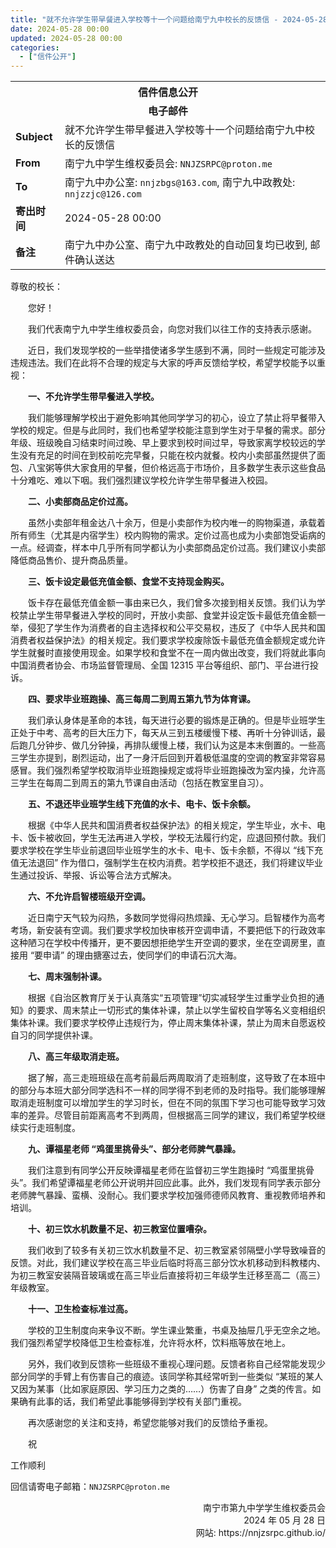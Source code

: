 ```yaml
---
title: "就不允许学生带早餐进入学校等十一个问题给南宁九中校长的反馈信 - 2024-05-28"
date: 2024-05-28 00:00
updated: 2024-05-28 00:00
categories:
  - ["信件公开"]
---
```


<table>
	<tr>
    <th colspan="2" style="text-align: center;">信件信息公开</th>
  </tr>
	<tr>
    <td colspan="2" style="text-align: center; font-weight: bolder;">电子邮件</td>
  </tr>
	<tr>
    <td style="font-weight: bolder;">Subject</td><td>就不允许学生带早餐进入学校等十一个问题给南宁九中校长的反馈信</td>
  </tr>
	<tr>
    <td style="font-weight: bolder;">From</td>
    <td>南宁九中学生维权委员会: <code>NNJZSRPC@proton.me</code></td>
  </tr>
	<tr>
    <td style="font-weight: bolder;">To</td>
    <td>南宁九中办公室: <code>nnjzbgs@163.com</code>, 南宁九中政教处: <code>nnjzzjc@126.com</code></td>
  </tr>
	<tr>
    <td style="font-weight: bolder;">寄出时间</td>
    <td>2024-05-28 00:00</td>
  </tr>
	<tr>
    <td style="font-weight: bolder;">备注</td>
    <td>南宁九中办公室、南宁九中政教处的自动回复均已收到, 邮件确认送达</td>
  </tr>
</table>

<!-- more -->

尊敬的校长：

&emsp;&emsp;您好！

&emsp;&emsp;我们代表南宁九中学生维权委员会，向您对我们以往工作的支持表示感谢。

&emsp;&emsp;近日，我们发现学校的一些举措使诸多学生感到不满，同时一些规定可能涉及违规违法。我们在此将不合理的规定与大家的呼声反馈给学校，希望学校能予以重视：

&emsp;&emsp;**一、不允许学生带早餐进入学校。**

&emsp;&emsp;我们能够理解学校出于避免影响其他同学学习的初心，设立了禁止将早餐带入学校的规定。但是与此同时，我们也希望学校能注意到学生对于早餐的需求。部分年级、班级晚自习结束时间过晚、早上要求到校时间过早，导致家离学校较远的学生没有充足的时间在到校前吃完早餐，只能在校内就餐。校内小卖部虽然提供了面包、八宝粥等供大家食用的早餐，但价格远高于市场价，且多数学生表示这些食品十分难吃、难以下咽。我们强烈建议学校允许学生带早餐进入校园。

&emsp;&emsp;**二、小卖部商品定价过高。**

&emsp;&emsp;虽然小卖部年租金达八十余万，但是小卖部作为校内唯一的购物渠道，承载着所有师生（尤其是内宿学生）校内购物的需求。定价过高也成为小卖部饱受诟病的一点。经调查，样本中几乎所有同学都认为小卖部商品定价过高。我们建议小卖部降低商品售价、提升商品质量。

&emsp;&emsp;**三、饭卡设定最低充值金额、食堂不支持现金购买。**

&emsp;&emsp;饭卡存在最低充值金额一事由来已久，我们曾多次接到相关反馈。我们认为学校禁止学生带早餐进入学校的同时，开放小卖部、食堂并设定饭卡最低充值金额一举，侵犯了学生作为消费者的自主选择权和公平交易权，违反了《中华人民共和国消费者权益保护法》的相关规定。我们要求学校废除饭卡最低充值金额规定或允许学生就餐时直接使用现金。如果学校和食堂不在一周内做出改变，我们将就此事向中国消费者协会、市场监督管理局、全国 12315 平台等组织、部门、平台进行投诉。

&emsp;&emsp;**四、要求毕业班跑操、高三每周二到周五第九节为体育课。**

&emsp;&emsp;我们承认身体是革命的本钱，每天进行必要的锻炼是正确的。但是毕业班学生正处于中考、高考的巨大压力下，每天从三到五楼缓慢下楼、再听十分钟训话，最后跑几分钟步、做几分钟操，再排队缓慢上楼，我们认为这是本末倒置的。一些高三学生亦提到，剧烈运动，出了一身汗后回到开着极低温度的空调的教室非常容易感冒。我们强烈希望学校取消毕业班跑操规定或将毕业班跑操改为室内操，允许高三学生在每周二到周五的第九节课自由活动（包括在教室里自习）。

&emsp;&emsp;**五、不退还毕业班学生线下充值的水卡、电卡、饭卡余额。**

&emsp;&emsp;根据《中华人民共和国消费者权益保护法》的相关规定，学生毕业，水卡、电卡、饭卡被收回，学生无法再进入学校，学校无法履行约定，应退回预付款。我们要求学校在学生毕业前退回毕业班学生的水卡、电卡、饭卡余额，不得以 “线下充值无法退回” 作为借口，强制学生在校内消费。若学校拒不退还，我们将建议毕业生通过投诉、举报、诉讼等合法方式解决。

&emsp;&emsp;**六、不允许启智楼班级开空调。**

&emsp;&emsp;近日南宁天气较为闷热，多数同学觉得闷热烦躁、无心学习。启智楼作为高考考场，新安装有空调。我们要求学校加快审核开空调申请，不要把低下的行政效率这种陋习在学校中传播开，更不要因想拒绝学生开空调的要求，坐在空调房里，直接用 “要申请” 的理由搪塞过去，使同学们的申请石沉大海。

&emsp;&emsp;**七、周末强制补课。**

&emsp;&emsp;根据《自治区教育厅关于认真落实“五项管理”切实减轻学生过重学业负担的通知》的要求、周末禁止一切形式的集体补课，禁止以学生留校自学等名义变相组织集体补课。我们要求学校停止违规行为，停止周末集体补课，禁止为周末自愿返校自习的同学提供补课。

&emsp;&emsp;**八、高三年级取消走班。**

&emsp;&emsp;据了解，高三走班班级在高考前最后两周取消了走班制度，这导致了在本班中的部分与本班大部分同学选科不一样的同学得不到老师的及时指导。我们能够理解取消走班制度可以增加学生的学习时长，但在不同的氛围下学习也可能导致学习效率的差异。尽管目前距离高考不到两周，但根据高三同学的建议，我们希望学校继续实行走班制度。

&emsp;&emsp;**九、谭福星老师 “鸡蛋里挑骨头”、部分老师脾气暴躁。**

&emsp;&emsp;我们注意到有同学公开反映谭福星老师在监督初三学生跑操时 “鸡蛋里挑骨头”。我们希望谭福星老师公开说明并回应此事。此外，我们发现有同学表示部分老师脾气暴躁、蛮横、没耐心。我们要求学校加强师德师风教育、重视教师培养和培训。

&emsp;&emsp;**十、初三饮水机数量不足、初三教室位置嘈杂。**

&emsp;&emsp;我们收到了较多有关初三饮水机数量不足、初三教室紧邻隔壁小学导致噪音的反馈。对此，我们建议学校在高三毕业后临时将高三部分饮水机移动到科教楼内、为初三教室安装隔音玻璃或在高三毕业后直接将初三年级学生迁移至高二（高三）年级教室。

&emsp;&emsp;**十一、卫生检查标准过高。**

&emsp;&emsp;学校的卫生制度向来争议不断。学生课业繁重，书桌及抽屉几乎无空余之地。我们强烈希望学校降低卫生检查标准，允许将水杯，饮料瓶等放在地上。


&emsp;&emsp;另外，我们收到反馈称一些班级不重视心理问题。反馈者称自己经常能发现少部分同学的手臂上有伤害自己的痕迹。该同学称其经常听到一些类似 “某班的某人又因为某事（比如家庭原因、学习压力之类的……）伤害了自身” 之类的传言。如果确有此事的话，我们希望此事能够得到学校有关部门重视。

&emsp;&emsp;再次感谢您的关注和支持，希望您能够对我们的反馈给予重视。

&emsp;&emsp;祝

工作顺利

回信请寄电子邮箱：`NNJZSRPC@proton.me`

<div style="text-align: right;">
南宁市第九中学学生维权委员会
<br/>
2024 年 05 月 28 日
<br/>
网站: https://nnjzsrpc.github.io/
</div>
